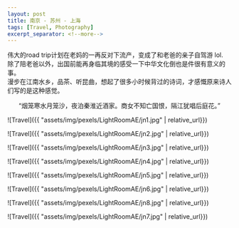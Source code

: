 ```yaml
---
layout: post
title: 南京 - 苏州 - 上海
tags: [Travel, Photography]
excerpt_separator: <!--more-->
---
```


伟大的road trip计划在老妈的一再反对下流产，变成了和老爸的亲子自驾游 lol.      
除了陪老爸以外，出国前能再身临其境的感受一下中华文化倒也是件很有意义的事。   
漫步在江南水乡，品茶、听昆曲，想起了很多小时候背过的诗词，才感慨原来诗人们写的是这种感觉。   
<!--more-->  
  
<p style="text-align: center;">
“烟笼寒水月笼沙，夜泊秦淮近酒家。商女不知亡国恨，隔江犹唱后庭花。”
</p>
    

![Travel]({{ "assets/img/pexels/LightRoomAE/jn1.jpg" | relative_url}})


![Travel]({{ "assets/img/pexels/LightRoomAE/jn2.jpg" | relative_url}})


![Travel]({{ "assets/img/pexels/LightRoomAE/jn3.jpg" | relative_url}})


![Travel]({{ "assets/img/pexels/LightRoomAE/jn4.jpg" | relative_url}})


![Travel]({{ "assets/img/pexels/LightRoomAE/jn5.jpg" | relative_url}})


![Travel]({{ "assets/img/pexels/LightRoomAE/jn6.jpg" | relative_url}})


![Travel]({{ "assets/img/pexels/LightRoomAE/jn8.jpg" | relative_url}})


![Travel]({{ "assets/img/pexels/LightRoomAE/jn7.jpg" | relative_url}})
